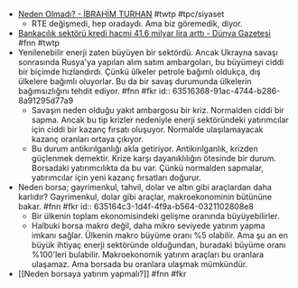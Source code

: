 - [Neden Olmadı? - İBRAHİM TURHAN](https://www.perspektif.online/neden-olmadi/) #twtp #tpc/siyaset
	- RTE değişmedi, hep oradaydı. Ama biz göremedik, diyor.
- [Bankacılık sektörü kredi hacmi 41,6 milyar lira arttı - Dünya Gazetesi](https://www.dunya.com/finans/haberler/bankacilik-sektoru-kredi-hacmi-416-milyar-lira-artti-haberi-672281) #fnn #twtp
- Yenilenebilir enerji zaten büyüyen bir sektördü. Ancak Ukrayna savaşı sonrasında Rusya'ya yapılan alım satım ambargoları, bu büyümeyi ciddi bir biçimde hızlandırdı. Çünkü ülkeler petrole bağımlı oldukça, dış ülkelere bağımlı oluyorlar. Bu da bir savaş durumunda ülkelerin bağımsızlığını tehdit ediyor. #fnn #fkr
  id:: 63516368-91ac-4744-b286-8a91295d77a9
	- Savaşın neden olduğu yakıt ambargosu bir kriz. Normalden ciddi bir sapma. Ancak bu tip krizler nedeniyle enerji sektöründeki yatırımcılar için ciddi bir kazanç fırsatı oluşuyor. Normalde ulaşılamayacak kazanç oranları ortaya çıkıyor.
	- Bu durum antikırılganlığı akla getiriyor. Antikırılganlık, krizden güçlenmek demektir. Krize karşı dayanıklılığın ötesinde bir durum. Borsadaki yatırımcılıkta da bu var. Çünkü normalden sapmalar, yatırımcılar için yeni kazanç fırsatları doğurur.
- Neden borsa; gayrimenkul, tahvil, dolar ve altın gibi araçlardan daha karlıdır? Gayrimenkul, dolar gibi araçlar, makroekonominin bütününe bakar. #fnn #fkr
  id:: 635164c3-1d4f-4f9a-b564-0321102808e8
	- Bir ülkenin toplam ekonomisindeki gelişme oranında büyüyebilirler.
	- Halbuki borsa makro değil, daha mikro seviyede yatırım yapma imkanı sağlar. Ülkenin makro büyüme oranı %5 olabilir. Ama şu an en büyük ihtiyaç enerji sektöründe olduğundan, buradaki büyüme oranı %100'leri bulabilir. Makroekonomik yatırım araçları bu oranlara ulaşamaz. Ama borsada bu oranlara ulaşmak mümkündür.
- [[Neden borsaya yatırım yapmalı?]] #fnn #fkr